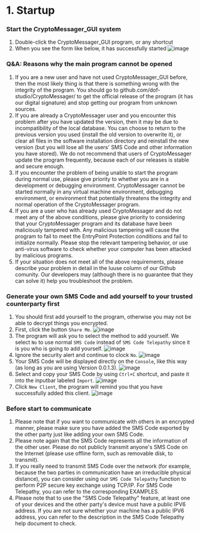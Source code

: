 # 1. Startup

### Start the CryptoMessager_GUI system
1. Double-click the CryptoMessager_GUI program, or any shortcut
2. When you see the form like below, it has successfully started
![image](https://github.com/user-attachments/assets/9a8b2a7e-5eac-4a0a-9560-7229463866fe)


### Q&A: Reasons why the main program cannot be opened
1. If you are a new user and have not used CryptoMessager_GUI before, then the most likely thing is that there is something wrong with the integrity of the program. You should go to github.com/dof-studio/CryptoMessager/ to get the official release of the program (it has our digital signature) and stop getting our program from unknown sources.
2. If you are already a CryptoMessager user and you encounter this problem after you have updated the version, then it may be due to incompatibility of the local database. You can choose to return to the previous version you used (install the old version to overwrite it), or clear all files in the software installation directory and reinstall the new version (but you will lose all the users' SMS Code and other information you have stored). We do not recommend that users of CryptoMessager update the program frequently, because each of our releases is stable and secure enough.
3. If you encounter the problem of being unable to start the program during normal use, please give priority to whether you are in a development or debugging environment. CryptoMessager cannot be started normally in any virtual machine environment, debugging environment, or environment that potentially threatens the integrity and normal operation of the CryptoMessager program.
4. If you are a user who has already used CryptoMessager and do not meet any of the above conditions, please give priority to considering that your CryptoMessager program and its database have been maliciously tampered with. Any malicious tampering will cause the program to fail to meet the EntryPoint Protection conditions and fail to initialize normally. Please stop the relevant tampering behavior, or use anti-virus software to check whether your computer has been attacked by malicious programs.
5. If your situation does not meet all of the above requirements, please describe your problem in detail in the Iuuse column of our Github comunity. Our developers may (although there is no guarantee that they can solve it) help you troubleshoot the problem.


### Generate your own SMS Code and add yourself to your trusted counterparty first
1. You should first add yourself to the program, otherwise you may not be able to decrypt things you encrypted.
2. First, click the button `Share Me`.
![image](https://github.com/user-attachments/assets/904e0d95-5531-495c-bf4a-5a2b1161d349)
3. The program will ask you to select the method to add yourself. We select `No` to use normal `SMS Code` instead of `SMS Code Telepathy` since it is you who is going to add yourself.
![image](https://github.com/user-attachments/assets/a102c623-69af-4259-a9ed-8889db83cd0a)
4. Ignore the security alert and continue to clock `No`.
![image](https://github.com/user-attachments/assets/dbcc9280-49e3-425d-ab8e-bdd6d23154cd)
5. Your SMS Code will be displayed directly on the `Console`, like this way (as long as you are using Version 0.0.1.3).
![image](https://github.com/user-attachments/assets/bb358365-e3db-436d-bc2b-bb28e6d4b283)
6. Select and copy your SMS Code by using `Ctrl+C` shortcut, and paste it into the inputbar labeled `Import`.
![image](https://github.com/user-attachments/assets/1360425d-44f9-4774-ab8a-f57ae401471b)
7. Click `New Client`, the program will remind you that you have successfully added this client.
![image](https://github.com/user-attachments/assets/2ed3a9bd-8342-4c04-ba53-b22772e57473)


### Before start to communicate
1. Please note that if you want to communicate with others in an encrypted manner, please make sure you have added the SMS Code exported by the other party just like adding your own SMS Code.
2. Please note again that the SMS Code represents all the information of the other user. Please do not publicly transmit anyone's SMS Code on the Internet (please use offline form, such as removable disk, to transmit).
3. If you really need to transmit SMS Code over the network (for example, because the two parties in communication have an irreducible physical distance), you can consider using our `SMS Code Telepathy` function to perform P2P secure key exchange using TCP/IP. For SMS Code Telepathy, you can refer to the corresponding EXAMPLES.
4. Please note that to use the "SMS Code Telepathy" feature, at least one of your devices and the other party's device must have a public IPV6 address. If you are not sure whether your machine has a public IPV6 address, you can refer to the description in the SMS Code Telepathy help document to check.
